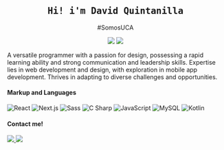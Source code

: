 <div align="center">
  <h2><samp>Hi! i'm David Quintanilla</samp></h2>
  <p>#SomosUCA</p>
  <div>
    <img src="https://img.shields.io/badge/Open%20to%20Work-No-red">  
    <a href="https://davidquintr.github.io/portfolio/"><img src="https://img.shields.io/badge/Portfolio-Visit-white"></a>
  </div>
</div>

A versatile programmer with a passion for design, possessing a rapid learning ability and strong communication and leadership skills. Expertise lies in web development and design, with exploration in mobile app development. Thrives in adapting to diverse challenges and opportunities.

#### Markup and Languages
![React](https://img.shields.io/static/v1?style=for-the-badge&message=React&color=222222&logo=React&logoColor=61DAFB&label=)
![Next.js](https://img.shields.io/static/v1?style=for-the-badge&message=Next.js&color=000000&logo=Next.js&logoColor=FFFFFF&label=)
![Sass](https://img.shields.io/static/v1?style=for-the-badge&message=Sass&color=CC6699&logo=Sass&logoColor=FFFFFF&label=)
![C Sharp](https://img.shields.io/static/v1?style=for-the-badge&message=C+Sharp&color=239120&logo=C+Sharp&logoColor=FFFFFF&label=)
![JavaScript](https://img.shields.io/static/v1?style=for-the-badge&message=JavaScript&color=222222&logo=JavaScript&logoColor=F7DF1E&label=)
![MySQL](https://img.shields.io/static/v1?style=for-the-badge&message=MySQL&color=4479A1&logo=MySQL&logoColor=FFFFFF&label=)
![Kotlin](https://img.shields.io/static/v1?style=for-the-badge&message=Kotlin&color=7F52FF&logo=Kotlin&logoColor=FFFFFF&label=)

#### Contact me!
<a href="https://www.linkedin.com/in/david-quintanilla-ruiz-a41044231/">
  <img src="https://img.shields.io/static/v1?style=for-the-badge&message=LinkedIn&color=0A66C2&logo=LinkedIn&logoColor=FFFFFF&label=">
</a>
<a href="mailto: davidquintr97@gmail.com">
  <img src="https://img.shields.io/static/v1?style=for-the-badge&message=Gmail&color=EA4335&logo=Gmail&logoColor=FFFFFF&label=">
</a>
